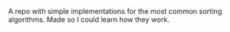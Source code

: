 A repo with simple implementations for the most common sorting algorithms.
Made so I could learn how they work.